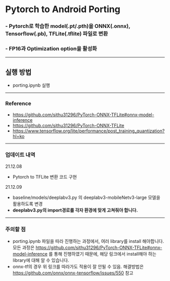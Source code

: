 # Pytorch to Android Porting
### - Pytorch로 학습한 model(.pt/.pth)을 ONNX(.onnx), Tensorflow(.pb), TFLite(.tflite) 파일로 변환
### - FP16과 Optimization option을 활성화
---

## 실행 방법
- porting.ipynb 실행

---
###  Reference
- https://github.com/sithu31296/PyTorch-ONNX-TFLite#onnx-model-inference
- https://github.com/sithu31296/PyTorch-ONNX-TFLite
- https://www.tensorflow.org/lite/performance/post_training_quantization?hl=ko

---
### 업데이트 내역
21.12.08
- Pytorch to TFLite 변환 코드 구현
 
21.12.09
- baseline/models/deeplabv3.py 의 deeplabv3-mobileNetv3-large 모델을 활용하도록 변경
- **deeplabv3.py의 import경로를 각자 환경에 맞게 고쳐줘야 합니다.**
---
### 주의할 점
- porting.ipynb 파일을 따라 진행하는 과정에서, 여러 library를 install 해야합니다. 모든 과정은 https://github.com/sithu31296/PyTorch-ONNX-TFLite#onnx-model-inference 를 통해 진행하였기 때문에, 해당 링크에서 install해야 하는 library에 대해 알 수 있습니다.
- onnx-tf의 경우 위 링크를 따라가도 적용이 잘 안될 수 있음. 해결방법은 https://github.com/onnx/onnx-tensorflow/issues/550 참고
